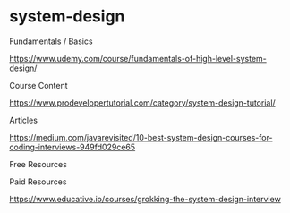 # system-design

Fundamentals / Basics

https://www.udemy.com/course/fundamentals-of-high-level-system-design/

Course Content

https://www.prodevelopertutorial.com/category/system-design-tutorial/

Articles 

https://medium.com/javarevisited/10-best-system-design-courses-for-coding-interviews-949fd029ce65


Free Resources

Paid Resources

https://www.educative.io/courses/grokking-the-system-design-interview
